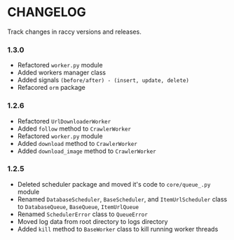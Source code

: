 # CHANGELOG

Track changes in raccy versions and releases.

### 1.3.0
- Refactored `worker.py` module
- Added workers manager class
- Added signals `(before/after) - (insert, update, delete)`
- Refacored `orm` package

### 1.2.6

- Refactored `UrlDownloaderWorker`
- Added `follow` method to `CrawlerWorker`
- Refactored `worker.py` module
- Added `download` method to `CrawlerWorker`
- Added `download_image` method to `CrawlerWorker`


### 1.2.5

- Deleted scheduler package and moved it's code to `core/queue_.py` module
- Renamed `DatabaseScheduler`, `BaseScheduler`, and `ItemUrlScheduler` class to `DatabaseQueue`, `BaseQueue`, `ItemUrlQueue`
- Renamed `SchedulerError` class to `QueueError`
- Moved log data from root directory to logs directory
- Added `kill` method to `BaseWorker` class to kill running worker threads
